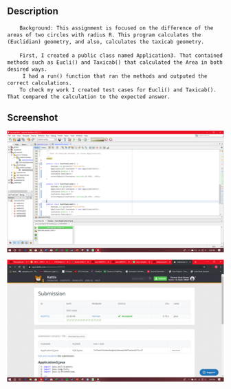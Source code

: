 
## Description
        Background: This assignment is focused on the difference of the areas of two circles with radius R. This program calculates the (Euclidian) geometry, and also, calculates the taxicab geometry.

        First, I created a public class named Application3. That contained methods such as Eucli() and Taxicab() that calculated the Area in both desired ways.
         I had a run() function that ran the methods and outputed the correct calculations.
        To check my work I created test cases for Eucli() and Taxicab(). That compared the calculation to the expected answer.  
## Screenshot

![TestResult.png](TestResult.png)

![KattisSolution.png](KattisSolution.png)
        

